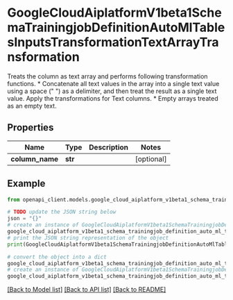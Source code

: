 # GoogleCloudAiplatformV1beta1SchemaTrainingjobDefinitionAutoMlTablesInputsTransformationTextArrayTransformation

Treats the column as text array and performs following transformation functions. * Concatenate all text values in the array into a single text value using a space (\" \") as a delimiter, and then treat the result as a single text value. Apply the transformations for Text columns. * Empty arrays treated as an empty text.

## Properties

Name | Type | Description | Notes
------------ | ------------- | ------------- | -------------
**column_name** | **str** |  | [optional] 

## Example

```python
from openapi_client.models.google_cloud_aiplatform_v1beta1_schema_trainingjob_definition_auto_ml_tables_inputs_transformation_text_array_transformation import GoogleCloudAiplatformV1beta1SchemaTrainingjobDefinitionAutoMlTablesInputsTransformationTextArrayTransformation

# TODO update the JSON string below
json = "{}"
# create an instance of GoogleCloudAiplatformV1beta1SchemaTrainingjobDefinitionAutoMlTablesInputsTransformationTextArrayTransformation from a JSON string
google_cloud_aiplatform_v1beta1_schema_trainingjob_definition_auto_ml_tables_inputs_transformation_text_array_transformation_instance = GoogleCloudAiplatformV1beta1SchemaTrainingjobDefinitionAutoMlTablesInputsTransformationTextArrayTransformation.from_json(json)
# print the JSON string representation of the object
print(GoogleCloudAiplatformV1beta1SchemaTrainingjobDefinitionAutoMlTablesInputsTransformationTextArrayTransformation.to_json())

# convert the object into a dict
google_cloud_aiplatform_v1beta1_schema_trainingjob_definition_auto_ml_tables_inputs_transformation_text_array_transformation_dict = google_cloud_aiplatform_v1beta1_schema_trainingjob_definition_auto_ml_tables_inputs_transformation_text_array_transformation_instance.to_dict()
# create an instance of GoogleCloudAiplatformV1beta1SchemaTrainingjobDefinitionAutoMlTablesInputsTransformationTextArrayTransformation from a dict
google_cloud_aiplatform_v1beta1_schema_trainingjob_definition_auto_ml_tables_inputs_transformation_text_array_transformation_from_dict = GoogleCloudAiplatformV1beta1SchemaTrainingjobDefinitionAutoMlTablesInputsTransformationTextArrayTransformation.from_dict(google_cloud_aiplatform_v1beta1_schema_trainingjob_definition_auto_ml_tables_inputs_transformation_text_array_transformation_dict)
```
[[Back to Model list]](../README.md#documentation-for-models) [[Back to API list]](../README.md#documentation-for-api-endpoints) [[Back to README]](../README.md)


